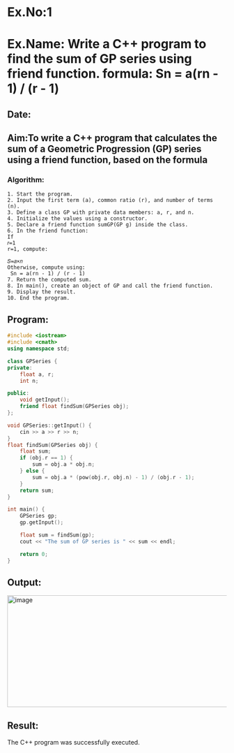 # Ex.No:1
# Ex.Name: Write a C++ program to find the sum of GP series using friend function. formula:  Sn = a(rn - 1) / (r - 1)
## Date:
## Aim:To write a C++ program that calculates the sum of a Geometric Progression (GP) series using a friend function, based on the formula

### Algorithm:
```
1. Start the program.
2. Input the first term (a), common ratio (r), and number of terms (n).
3. Define a class GP with private data members: a, r, and n.
4. Initialize the values using a constructor.
5. Declare a friend function sumGP(GP g) inside the class.
6. In the friend function:
If 
𝑟=1
r=1, compute:

𝑆=𝑎×𝑛
Otherwise, compute using:
 Sn = a(rn - 1) / (r - 1)
7. Return the computed sum.
8. In main(), create an object of GP and call the friend function.
9. Display the result.
10. End the program.
```
## Program:
```cpp
#include <iostream>
#include <cmath>
using namespace std;

class GPSeries {
private:
    float a, r;
    int n;

public:
    void getInput();
    friend float findSum(GPSeries obj);  
};

void GPSeries::getInput() {
    cin >> a >> r >> n;
}
float findSum(GPSeries obj) {
    float sum;
    if (obj.r == 1) {
        sum = obj.a * obj.n; 
    } else {
        sum = obj.a * (pow(obj.r, obj.n) - 1) / (obj.r - 1);
    }
    return sum;
}

int main() {
    GPSeries gp;
    gp.getInput();

    float sum = findSum(gp);  
    cout << "The sum of GP series is " << sum << endl;

    return 0;
}
```
## Output:
<img width="571" height="256" alt="image" src="https://github.com/user-attachments/assets/439d6b4c-0ccd-428a-ba77-3a75f907a2b1" />

## Result:
The C++ program was successfully executed.




